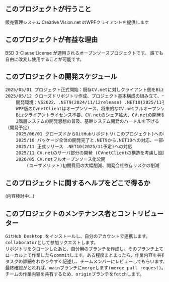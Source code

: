 ## このプロジェクトが行うこと
販売管理システム Creative Vision.net のWPFクライアントを提供します

## このプロジェクトが有益な理由
BSD 3-Clause License が適用されるオープンソースプロジェクトです。
誰でも自由に改変し使用することが可能です。

## このプロジェクトの開発スケジュール
<pre>
2025/05/01 プロジェクト正式開始：既存CV.netに対しクライアント側をBiz/BrowserからWPFに全面移行する
2025/05/12 クローズドリポジトリ作成、プロジェクト基本構成の組み立て、一部モジュールのテスト
	開発環境：VS2022、.NET9(2024/11/12release) .NET10(2025/11予定)、WPF、MVVM
	WPF版のCvnetClientはオープンソース、将来的なCV.netフルオープンソース化を見据えた開発
	Bizクライアントライセンス不要、CV.netのシェア拡大、CV.netの開発を外部委託しやすくする、VS2022の利用
	3階層システムの開発思想の普及、基幹システム開発のハードルを下げる
（開発予定）
	2025/06/01 クローズドからGitHubリポジトリ(このプロジェクト)への移行、基本の開発方針は現行画面をそのままWPFへ
	2025/10 パッケージ全体の開発完了と.NET9から.NET10への対応、一部のブラッシュアップ
	2025/11 正式リリース .NET10(2025/11予定)への対応
	2025/11 CV.netのサーバ部分の開発 (CVnetClientの構造を考慮し設計)
	2026/05 CV.netフルオープンソース化公開
		(ユーザメリット)初期費用の大幅削減、開発会社依存リスクの削減
</pre>

## このプロジェクトに関するヘルプをどこで得るか
(内容検討中...)

## このプロジェクトのメンテナンス者とコントリビューター
<pre>
GitHub Desktop をインストールし、自分のアカウントで連携します。
collaboratorとして参加リクエストします。
リポジトリをクローンしたあと、自分用のブランチを作成し、そのブランチ上て開発開始します。
ローカル上で作業したらcommitします。ある程度まとまったら、作業内容を共有するため、Pull requestを行います。
タスクの詳細をわかりやすく記述し、チームメンバーにレビューしてもらいます。ここで修正があれば修正作業をしcommitします。
最終確認がとれれば、mainブランチにmergeします(merge pull request)。
チームの作業内容を共有するため、originブランチをfetchします。
</pre>




